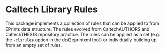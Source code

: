 Caltech Library Rules
=====================

This package implements a collection of rules that can be applied to
from EPrints data structure. The rules evolved from CaltechAUTHORS
and CaltechTHESIS repository practice. The rules can be applied as
a set (e.g. the `-clsrules` option in the doi2eprintxml tool) or
individually building up from an empty set of rules.

